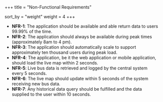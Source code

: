 +++
title = "Non-Functional Requirements"

sort_by = "weight"
weight = 4
+++

* **NFR-1**: The application should be available and able return data to users 99.99% of the time.
* **NFR-2**: The application should always be available during peak times (approximately 8am to 4 pm).
* **NFR-3**: The application should automatically scale to support approximately ten thousand users during peak load.
* **NFR-4**: The application, be it the web application or mobile application, should load the live map within 2 seconds.
* **NFR-5**: Live bus data is retrieved and logged by the central system every 5 seconds.
* **NFR-6**: The live map should update within 5 seconds of the system receiving new bus data.
* **NFR-7**: Any historical data query should be fulfilled and the data supplied to the user within 10 seconds.